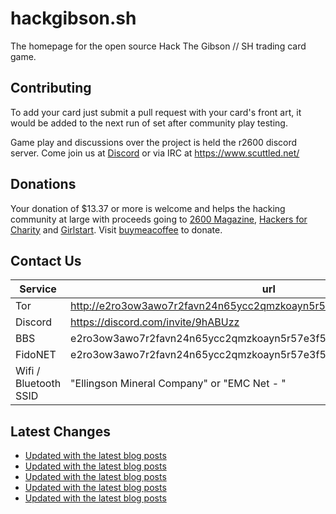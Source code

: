 # hackgibson.sh
The homepage for the open source Hack The Gibson // SH trading card game.


## Contributing

To add your card just submit a pull request with your card's front art, it would be added to the next run of set after community play testing.

Game play and discussions over the project is held the r2600 discord server. Come join us at [Discord](https://discord.com/invite/9hABUzz) or via IRC at https://www.scuttled.net/


## Donations

Your donation of $13.37 or more is welcome and helps the hacking community at large with proceeds going to [2600 Magazine](https://2600.com/), [Hackers for Charity](https://hackersforcharity.org) and [Girlstart](https://girlstart.org).  Visit [buymeacoffee](https://www.buymeacoffee.com/hackgibson.sh) to donate.


## Contact Us

Service | url
-|-
Tor | http://e2ro3ow3awo7r2favn24n65ycc2qmzkoayn5r57e3f56nvjwdcgg32ad.onion
Discord | https://discord.com/invite/9hABUzz
BBS | e2ro3ow3awo7r2favn24n65ycc2qmzkoayn5r57e3f56nvjwdcgg32ad.onion:23
FidoNET | e2ro3ow3awo7r2favn24n65ycc2qmzkoayn5r57e3f56nvjwdcgg32ad.onion:24554
Wifi / Bluetooth SSID | "Ellingson Mineral Company" or "EMC Net - <fidonet address>"

## Latest Changes
<!-- BLOG-POST-LIST:START -->
- [Updated with the latest blog posts](https://github.com/DFW2600/hackgibson.sh/commit/d12d81923b3b8fa8c7e3f1610f4bb818b8250bc2)
- [Updated with the latest blog posts](https://github.com/DFW2600/hackgibson.sh/commit/55b9432db9ffe6dcecf9700aa3d927d6605be8f7)
- [Updated with the latest blog posts](https://github.com/DFW2600/hackgibson.sh/commit/706c52cece4851472ca9375656f51357a9c7b902)
- [Updated with the latest blog posts](https://github.com/DFW2600/hackgibson.sh/commit/fdb217a310b74aceda4e9d6153b87fe2ccb52d68)
- [Updated with the latest blog posts](https://github.com/DFW2600/hackgibson.sh/commit/c38683081ad4e82ce5ade244a00964cd675ab17a)
<!-- BLOG-POST-LIST:END -->
